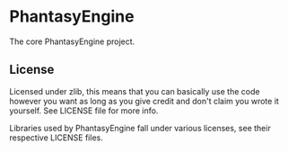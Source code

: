 # PhantasyEngine
The core PhantasyEngine project.



## License

Licensed under zlib, this means that you can basically use the code however you want as long as you give credit and don't claim you wrote it yourself. See LICENSE file for more info.

Libraries used by PhantasyEngine fall under various licenses, see their respective LICENSE files.

